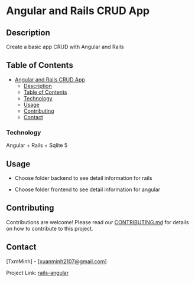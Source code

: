 # Angular and Rails CRUD App

## Description

Create a basic app CRUD with Angular and Rails

## Table of Contents
 
- [Angular and Rails CRUD App](#angular-and-rails-crud-app)
  - [Description](#description)
  - [Table of Contents](#table-of-contents)
  - [Technology](#technology)
  - [Usage](#usage)
  - [Contributing](#contributing)
  - [Contact](#contact)

### Technology

Angular + Rails + Sqlite 5

## Usage

* Choose folder backend to see detail information for rails
  
* Choose folder frontend to see detail information for angular

## Contributing

Contributions are welcome! Please read our [CONTRIBUTING.md](CONTRIBUTING.md) for details on how to contribute to this project.

## Contact

[TxmMinh] - [xuanminh2107@gmail.com]

Project Link: [rails-angular](git@github.com:txm-minh21/Angular-Rails-CRUD-App.git)
 
